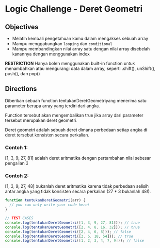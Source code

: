 # Logic Challenge - Deret Geometri

## Objectives
- Melatih kembali pengetahuan kamu dalam mengakses sebuah array
- Mampu menggabungkan `looping` dan `conditional`
- Mampu membandingkan nilai array satu dengan nilai array disebelah kanannya dengan menggunakan index

**RESTRICTION**
Hanya boleh menggunakan built-in function untuk menambahkan atau mengurangi data dalam array, seperti .shift(), unShift(), push(), dan pop()  

## Directions

Diberikan sebuah function tentukanDeretGeometriyang menerima satu parameter berupa array yang terdiri dari angka. 

Function tersebut akan mengembalikan true jika array dari parameter tersebut merupakan deret geometri.

Deret geometri adalah sebuah deret dimana perbedaan setiap angka di deret tersebut konsisten secara perkalian.

### Contoh 1:

[1, 3, 9, 27, 81] adalah deret aritmatika dengan pertambahan nilai sebesar pengalian 3

### Contoh 2:

[1, 3, 9, 27, 48] bukanlah deret aritmatika karena tidak perbedaan selisih antar angka yang tidak konsisten secara perkalian (27 * 3 bukanlah 48!).

```JavaScript
function tentukanDeretGeometri(arr) {
  // you can only write your code here!
}

// TEST CASES
console.log(tentukanDeretGeometri([1, 3, 9, 27, 81])); // true
console.log(tentukanDeretGeometri([2, 4, 8, 16, 32])); // true
console.log(tentukanDeretGeometri([2, 4, 6, 8])); // false
console.log(tentukanDeretGeometri([2, 6, 18, 54])); // true
console.log(tentukanDeretGeometri([1, 2, 3, 4, 7, 9])); // false
```